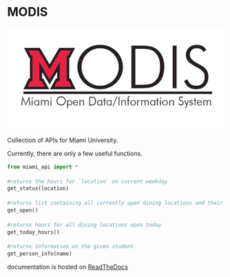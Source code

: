 MODIS
=====

![Miami Open Data/Information System](static/MODIS.png)

Collection of APIs for Miami University.

Currently, there are only a few useful functions.

```python
from miami_api import *

#returns the hours for `location` on current weekday
get_status(location)

#returns list containing all currently open dining locations and their hours
get_open()

#returns hours for all dining locations open today
get_today_hours()

#returns information on the given student
get_person_info(name)

```

documentation is hosted on [ReadTheDocs](http://miami-api.rtfd.org)
